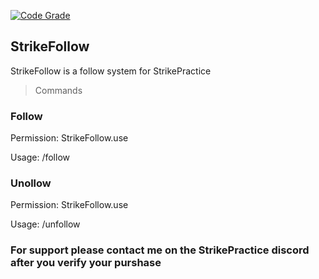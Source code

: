 [![Code Grade](https://api.codiga.io/project/30767/score/svg)](https://www.codiga.io)
## StrikeFollow
 StrikeFollow is a follow system for StrikePractice

>Commands

### Follow

Permission: StrikeFollow.use

Usage: /follow <playername>

### Unollow

Permission: StrikeFollow.use

Usage: /unfollow


### For support please contact me on the StrikePractice discord after you verify your purshase
